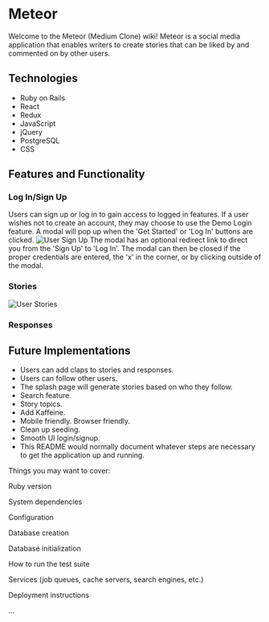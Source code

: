 # Meteor
Welcome to the Meteor (Medium Clone) wiki! Meteor is a social media application that enables writers to create stories that can be liked by and commented on by other users.

## Technologies
* Ruby on Rails
* React
* Redux
* JavaScript
* jQuery
* PostgreSQL
* CSS

## Features and Functionality
### Log In/Sign Up
Users can sign up or log in to gain access to logged in features. If a user wishes not to create an account, they may choose to use the Demo Login feature. A modal will pop up when the 'Get Started' or 'Log In' buttons are clicked. 
![User Sign Up](https://user-images.githubusercontent.com/7242067/61167685-2966ef80-a4f7-11e9-8963-78d8d35bc0dc.png)
The modal has an optional redirect link to direct you from the 'Sign Up' to 'Log In'. The modal can then be closed if the proper credentials are entered, the 'x' in the corner, or by clicking outside of the modal.

### Stories
![User Stories](https://user-images.githubusercontent.com/7242067/61167686-2966ef80-a4f7-11e9-983f-61f191bd00f8.png)

### Responses

## Future Implementations
* Users can add claps to stories and responses.
* Users can follow other users.
* The splash page will generate stories based on who they follow.
* Search feature.
* Story topics.
* Add Kaffeine.
* Mobile friendly. Browser friendly.
* Clean up seeding.
* Smooth UI login/signup.
* This README would normally document whatever steps are necessary to get the application up and running.

Things you may want to cover:

Ruby version

System dependencies

Configuration

Database creation

Database initialization

How to run the test suite

Services (job queues, cache servers, search engines, etc.)

Deployment instructions

...
